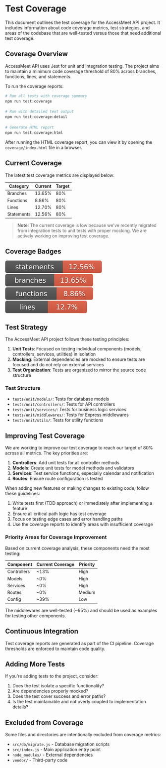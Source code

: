 # Test Coverage

This document outlines the test coverage for the AccessMeet API project. It includes information about code coverage metrics, test strategies, and areas of the codebase that are well-tested versus those that need additional test coverage.

## Coverage Overview

AccessMeet API uses Jest for unit and integration testing. The project aims to maintain a minimum code coverage threshold of 80% across branches, functions, lines, and statements.

To run the coverage reports:

```bash
# Run all tests with coverage summary
npm run test:coverage

# Run with detailed text output
npm run test:coverage:detail

# Generate HTML report
npm run test:coverage:html
```

After running the HTML coverage report, you can view it by opening the `coverage/index.html` file in a browser.

## Current Coverage 

The latest test coverage metrics are displayed below:

| Category   | Current | Target |
|------------|---------|--------|
| Branches   | 13.65%  | 80%    |
| Functions  | 8.86%   | 80%    |
| Lines      | 12.70%  | 80%    |
| Statements | 12.56%  | 80%    |

> **Note**: The current coverage is low because we've recently migrated from integration tests to unit tests with proper mocking. We are actively working on improving test coverage.

## Coverage Badges

![Statements](badges/badge-statements.svg)
![Branches](badges/badge-branches.svg)
![Functions](badges/badge-functions.svg)
![Lines](badges/badge-lines.svg)

## Test Strategy

The AccessMeet API project follows these testing principles:

1. **Unit Tests**: Focused on testing individual components (models, controllers, services, utilities) in isolation
2. **Mocking**: External dependencies are mocked to ensure tests are focused and do not rely on external services
3. **Test Organization**: Tests are organized to mirror the source code structure

### Test Structure

- `tests/unit/models/`: Tests for database models
- `tests/unit/controllers/`: Tests for API controllers
- `tests/unit/services/`: Tests for business logic services
- `tests/unit/middlewares/`: Tests for Express middlewares
- `tests/unit/utils/`: Tests for utility functions

## Improving Test Coverage

We are working to improve our test coverage to reach our target of 80% across all metrics. The key priorities are:

1. **Controllers**: Add unit tests for all controller methods
2. **Models**: Create unit tests for model methods and validators
3. **Services**: Test service functions, especially calendar and notification
4. **Routes**: Ensure route configuration is tested

When adding new features or making changes to existing code, follow these guidelines:

1. Write tests first (TDD approach) or immediately after implementing a feature
2. Ensure all critical path logic has test coverage
3. Focus on testing edge cases and error handling paths
4. Use the coverage reports to identify areas with insufficient coverage

### Priority Areas for Coverage Improvement

Based on current coverage analysis, these components need the most testing:

| Component              | Current Coverage | Priority |
|------------------------|------------------|----------|
| Controllers            | ~13%             | High     |
| Models                 | ~0%              | High     |
| Services               | ~0%              | High     |
| Routes                 | ~0%              | Medium   |
| Config                 | ~39%             | Low      |

The middlewares are well-tested (~95%) and should be used as examples for testing other components.

## Continuous Integration

Test coverage reports are generated as part of the CI pipeline. Coverage thresholds are enforced to maintain code quality.

## Adding More Tests

If you're adding tests to the project, consider:

1. Does the test isolate a specific functionality?
2. Are dependencies properly mocked?
3. Does the test cover success and error paths?
4. Is the test maintainable and not overly coupled to implementation details?

## Excluded from Coverage

Some files and directories are intentionally excluded from coverage metrics:

- `src/db/migrate.js` - Database migration scripts
- `src/index.js` - Main application entry point
- `node_modules/` - External dependencies
- `vendor/` - Third-party code